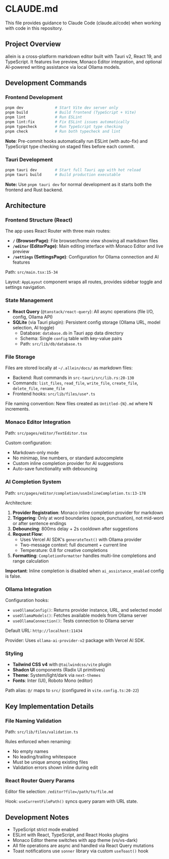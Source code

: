 # CLAUDE.md

This file provides guidance to Claude Code (claude.ai/code) when working with code in this repository.

## Project Overview

allein is a cross-platform markdown editor built with Tauri v2, React 19, and TypeScript. It features live preview, Monaco Editor integration, and optional AI-powered writing assistance via local Ollama models.

## Development Commands

### Frontend Development
```bash
pnpm dev              # Start Vite dev server only
pnpm build            # Build frontend (TypeScript + Vite)
pnpm lint             # Run ESLint
pnpm lint:fix         # Fix ESLint issues automatically
pnpm typecheck        # Run TypeScript type checking
pnpm check            # Run both typecheck and lint
```

**Note**: Pre-commit hooks automatically run ESLint (with auto-fix) and TypeScript type checking on staged files before each commit.

### Tauri Development
```bash
pnpm tauri dev        # Start full Tauri app with hot reload
pnpm tauri build      # Build production executable
```

**Note:** Use `pnpm tauri dev` for normal development as it starts both the frontend and Rust backend.

## Architecture

### Frontend Structure (React)

The app uses React Router with three main routes:
- **`/` (BrowserPage)**: File browser/home view showing all markdown files
- **`/editor` (EditorPage)**: Main editing interface with Monaco Editor and live preview
- **`/settings` (SettingsPage)**: Configuration for Ollama connection and AI features

Path: `src/main.tsx:15-34`

Layout: `AppLayout` component wraps all routes, provides sidebar toggle and settings navigation.

### State Management

- **React Query** (`@tanstack/react-query`): All async operations (file I/O, config, Ollama API)
- **SQLite** (via Tauri plugin): Persistent config storage (Ollama URL, model selection, AI toggle)
  - Database: `database.db` in Tauri app data directory
  - Schema: Single `config` table with key-value pairs
  - Path: `src/lib/db/database.ts`

### File Storage

Files are stored locally at `~/.allein/docs/` as markdown files:
- Backend: Rust commands in `src-tauri/src/lib.rs:20-130`
- Commands: `list_files`, `read_file`, `write_file`, `create_file`, `delete_file`, `rename_file`
- Frontend hooks: `src/lib/files/use*.ts`

File naming convention: New files created as `Untitled-{N}.md` where N increments.

### Monaco Editor Integration

Path: `src/pages/editor/TextEditor.tsx`

Custom configuration:
- Markdown-only mode
- No minimap, line numbers, or standard autocomplete
- Custom inline completion provider for AI suggestions
- Auto-save functionality with debouncing

### AI Completion System

Path: `src/pages/editor/completion/useInlineCompletion.ts:13-178`

Architecture:
1. **Provider Registration**: Monaco inline completion provider for markdown
2. **Triggering**: Only at word boundaries (space, punctuation), not mid-word or after sentence endings
3. **Debouncing**: 800ms delay + 2s cooldown after suggestions
4. **Request Flow**:
   - Uses Vercel AI SDK's `generateText()` with Ollama provider
   - Two-message context: full document + current line
   - Temperature: 0.8 for creative completions
5. **Formatting**: `CompletionFormatter` handles multi-line completions and range calculation

**Important**: Inline completion is disabled when `ai_assistance_enabled` config is false.

### Ollama Integration

Configuration hooks:
- `useOllamaConfig()`: Returns provider instance, URL, and selected model
- `useOllamaModels()`: Fetches available models from Ollama server
- `useOllamaConnection()`: Tests connection to Ollama server

Default URL: `http://localhost:11434`

Provider: Uses `ollama-ai-provider-v2` package with Vercel AI SDK.

### Styling

- **Tailwind CSS v4** with `@tailwindcss/vite` plugin
- **Shadcn UI** components (Radix UI primitives)
- **Theme**: System/light/dark via `next-themes`
- **Fonts**: Inter (UI), Roboto Mono (editor)

Path alias: `@/` maps to `src/` (configured in `vite.config.ts:20-22`)

## Key Implementation Details

### File Naming Validation

Path: `src/lib/files/validation.ts`

Rules enforced when renaming:
- No empty names
- No leading/trailing whitespace
- Must be unique among existing files
- Validation errors shown inline during edit

### React Router Query Params

Editor file selection: `/editor?file=/path/to/file.md`

Hook: `useCurrentFilePath()` syncs query param with URL state.

## Development Notes

- TypeScript strict mode enabled
- ESLint with React, TypeScript, and React Hooks plugins
- Monaco Editor theme switches with app theme (vs/vs-dark)
- All file operations are async and handled via React Query mutations
- Toast notifications use `sonner` library via custom `useToast()` hook
